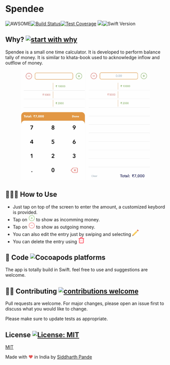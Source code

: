 # Spendee 
![AWSOME](https://raw.githubusercontent.com/jongracecox/anybadge/master/examples/awesomeness.svg)[![Build Status](https://travis-ci.org/Spande90/spendee.svg?branch=master)](https://travis-ci.org/Spande90/spendee)[![Test Coverage](https://api.codeclimate.com/v1/badges/2dfe079cde4cc0b886c3/test_coverage)](https://codeclimate.com/github/Spande90/spendee/test_coverage) ![](https://david-dm.org/Spande90/spendee.svg)![Swift Version](https://img.shields.io/badge/Swift-5.0-orange.svg)
## Why? [![start with why](https://img.shields.io/badge/start%20with-why%3F-brightgreen.svg?style=flat)](http://www.ted.com/talks/simon_sinek_how_great_leaders_inspire_action)
Spendee is a small one time calculator. It is developed to perform balance tally of money. It is similar to khata-book used to acknowledge inflow and outflow of money.

<p align="center">
  <img src="https://github.com/Spande90/spendee/blob/master/Images/IMG_5495.jpg" width="200" title="hover text">
  <img src="https://github.com/Spande90/spendee/blob/master/Images/IMG_5496.jpg" width="200" alt="accessibility text">
</p>

##  🧑🏻‍💻 How to Use

* Just tap on top of the screen to enter the amount, a customized keybord is provided.
* Tap on <img src="https://github.com/Spande90/spendee/blob/master/Images/icons8-plus-100-2.png" width="20" alt="accessibility text"> to show as incomming money.
* Tap on <img src="https://github.com/Spande90/spendee/blob/master/Images/icons8-minus-100-2.png" width="20" alt="accessibility text"> to show as outgoing money.
* You can also edit the entry just by swiping and selecting <img src="https://github.com/Spande90/spendee/blob/master/Images/pencil.png" width="20" alt="accessibility text">
* You can delete the entry using <img src="https://github.com/Spande90/spendee/blob/master/Images/trash.png" width="20" alt="accessibility text">

## 🔧 Code ![Cocoapods platforms](https://img.shields.io/cocoapods/p/SwiftUI)
The app is totally build in Swift. feel free to use and suggestions are welcome.


## 💁🏻 Contributing [![contributions welcome](https://img.shields.io/badge/contributions-welcome-brightgreen.svg?style=flat)](https://github.com/dwyl/esta/issues)

Pull requests are welcome. For major changes, please open an issue first to discuss what you would like to change.

Please make sure to update tests as appropriate.

## License [![License: MIT](https://img.shields.io/badge/License-MIT-yellow.svg)](https://opensource.org/licenses/MIT)
[MIT](https://choosealicense.com/licenses/mit/)


Made with <span style="color: #e25555;">&#9829;</span> in India by [Siddharth Pande](http://www.linkedin.com/in/siddharth-pande-46a44a26)
